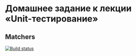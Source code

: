 # Домашнее задание к лекции «Unit-тестирование»

## Matchers

[![Build status](https://ci.appveyor.com/api/projects/status/3pl9kba69qon83os/branch/main?svg=true)](https://ci.appveyor.com/project/DarkElf2233/adv-js-hw4-1/branch/main)
